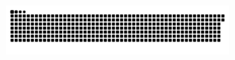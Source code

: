 <picture>
  <source media="(prefers-color-scheme: dark)" srcset="https://raw.githubusercontent.com/MarineHakobyan/MarineHakobyan/2b4acba0b1687cd92169658ac4845e5765fb84ca/github-contribution-grid-snake-dark.svg" />
  <source media="(prefers-color-scheme: light)" srcset="https://raw.githubusercontent.com/MarineHakobyan/MarineHakobyan/2b4acba0b1687cd92169658ac4845e5765fb84ca/github-contribution-grid-snake.svg" />
  <img alt="github-snake" src="https://raw.githubusercontent.com/MarineHakobyan/MarineHakobyan/2b4acba0b1687cd92169658ac4845e5765fb84ca/github-contribution-grid-snake-dark.svg" />
</picture>
